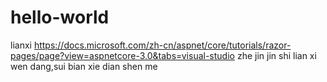 # hello-world
lianxi
https://docs.microsoft.com/zh-cn/aspnet/core/tutorials/razor-pages/page?view=aspnetcore-3.0&tabs=visual-studio
zhe jin jin shi lian xi wen dang,sui bian xie dian shen me
